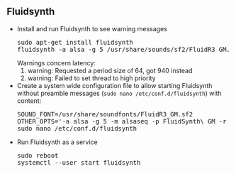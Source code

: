 <h2>Fluidsynth</h2>
<ul>
<li>Install and run Fluidsynth to see warning messages
<pre>
sudo apt-get install fluidsynth
fluidsynth -a alsa -g 5 /usr/share/sounds/sf2/FluidR3_GM.sf2
</pre>
Warnings concern latency:
<ol>
<li>warning: Requested a period size of 64, got 940 instead</li>
<li>warning: Failed to set thread to high priority</li>
</ol>
</li>
<li>Create a system wide configuration file to allow starting Fluidsynth without preamble messages (<code>sudo nano /etc/conf.d/fluidsynth</code>) with content:
<pre>
SOUND_FONT=/usr/share/soundfonts/FluidR3_GM.sf2
OTHER_OPTS='-a alsa -g 5 -m alsaseq -p FluidSynth\ GM -r 48000'
sudo nano /etc/conf.d/fluidsynth
</pre>
</li>
<li>Run Fluidsynth as a service
<pre>
sudo reboot
systemctl --user start fluidsynth
</pre>
</li>
</ul>
